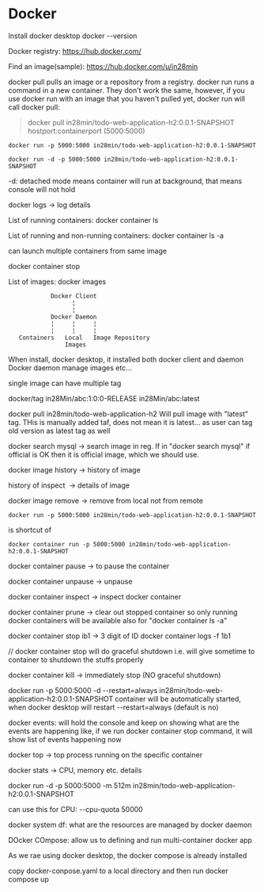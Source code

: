 # Docker

Install docker desktop
docker --version

Docker registry: https://hub.docker.com/

Find an image(sample): https://hub.docker.com/u/in28min

docker pull pulls an image or a repository from a registry.
docker run runs a command in a new container.
They don't work the same, however, if you use docker run with an image that you haven't pulled yet, docker run will call docker pull:

> docker pull in28min/todo-web-application-h2:0.0.1-SNAPSHOT
hostport:containerport (5000:5000)

```
docker run -p 5000:5000 in28min/todo-web-application-h2:0.0.1-SNAPSHOT
```


```
docker run -d -p 5000:5000 in28min/todo-web-application-h2:0.0.1-SNAPSHOT

```

-d: detached mode means container will run at background, that means console will not hold 

docker logs <log id> -> log details

List of running containers:
docker container ls

List of running and non-running containers:
docker container ls -a

can launch multiple containers from same image


docker container stop <id>

List of images:
docker images


```
            Docker Client 
                  ¦
                  ¦
            Docker Daemon
            ¦     ¦     ¦
            ¦     ¦     ¦
   Containers   Local   Image Repository
                Images

```

When install,  docker desktop, it installed both docker client and daemon
Docker daemon manage images etc...

single image can have multiple tag

docker/tag in28Min/abc:1:0:0-RELEASE in28Min/abc:latest

docker pull in28min/todo-web-application-h2
Will pull image with "latest" tag. THis is manually added taf, does not mean it is latest... 
as user can tag old version as latest tag as well

docker search mysql -> search image in reg.
If in "docker search mysql" if official is OK then it is official image, which we should use.

docker image history -> history of image <image id>

history of inspect <image id> -> details of image

docker image remove -> remove from local not from remote




```
docker run -p 5000:5000 in28min/todo-web-application-h2:0.0.1-SNAPSHOT
```

is shortcut of


```
docker container run -p 5000:5000 in28min/todo-web-application-h2:0.0.1-SNAPSHOT
```


docker container pause <id> ->  to pause the container 

docker container unpause <id> -> unpause

docker container inspect <id> -> inspect docker container

docker container prune -> clear out stopped container
so only running docker containers will be available also for "docker container ls -a"

docker container stop ib1 -> 3 digit of ID 
docker container logs -f 1b1 
 
// docker container stop will do graceful shutdown 
i.e. will give sometime to container to shutdown the stuffs properly

docker container kill <id> -> immediately stop (NO graceful shutdown)


docker run -p 5000:5000 -d --restart=always in28min/todo-web-application-h2:0.0.1-SNAPSHOT
container will be automatically started, when docker desktop will restart
--restart=always (default is no)

docker events: will hold the console and keep on showing what are the events are happening
like, if we run docker container stop command, it will show list of events happening now

docker top -> top process running on the specific container 

docker stats -> CPU, memory etc. details
 


docker run -d -p 5000:5000 -m 512m in28min/todo-web-application-h2:0.0.1-SNAPSHOT

can use this for CPU:
--cpu-quota 50000

docker system df: what are the resources are managed by docker daemon

DOcker COmpose: allow us to defining and run multi-container docker app 

As we rae using docker desktop, the docker compose is already installed 

copy docker-conpose.yaml to a local directory and then run 
docker compose up 



 







































 